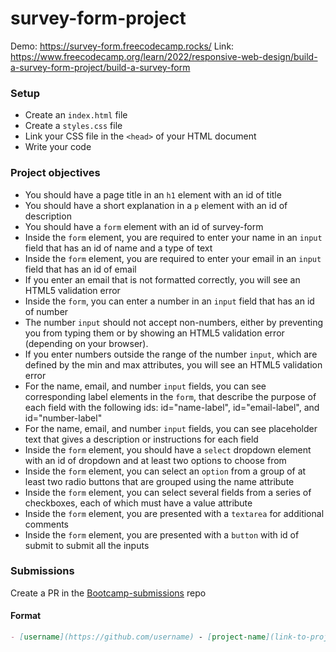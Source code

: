 # survey-form-project

Demo: https://survey-form.freecodecamp.rocks/
Link: https://www.freecodecamp.org/learn/2022/responsive-web-design/build-a-survey-form-project/build-a-survey-form

### Setup

- Create an `index.html` file
- Create a `styles.css` file
- Link your CSS file in the `<head>` of your HTML document
- Write your code

### Project objectives

- You should have a page title in an `h1` element with an id of title
- You should have a short explanation in a `p` element with an id of description
- You should have a `form` element with an id of survey-form
- Inside the `form` element, you are required to enter your name in an `input` field that has an id of name and a type of text
- Inside the `form` element, you are required to enter your email in an `input` field that has an id of email
- If you enter an email that is not formatted correctly, you will see an HTML5 validation error
- Inside the `form`, you can enter a number in an `input` field that has an id of number
- The number `input` should not accept non-numbers, either by preventing you from typing them or by showing an HTML5 validation error (depending on your browser).
- If you enter numbers outside the range of the number `input`, which are defined by the min and max attributes, you will see an HTML5 validation error
- For the name, email, and number `input` fields, you can see corresponding label elements in the `form`, that describe the purpose of each field with the following ids: id="name-label", id="email-label", and id="number-label"
- For the name, email, and number `input` fields, you can see placeholder text that gives a description or instructions for each field
- Inside the `form` element, you should have a `select` dropdown element with an id of dropdown and at least two options to choose from
- Inside the `form` element, you can select an `option` from a group of at least two radio buttons that are grouped using the name attribute
- Inside the `form` element, you can select several fields from a series of checkboxes, each of which must have a value attribute
- Inside the `form` element, you are presented with a `textarea` for additional comments
- Inside the `form` element, you are presented with a `button` with id of submit to submit all the inputs

### Submissions

Create a PR in the [Bootcamp-submissions](https://github.com/codeskills-dev/bootcamp-submissions) repo

#### Format

```md
- [username](https://github.com/username) - [project-name](link-to-project-branch)
```
